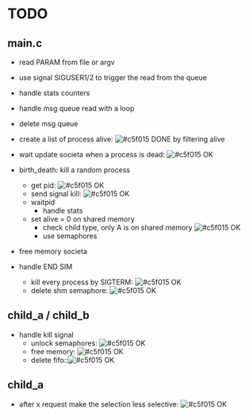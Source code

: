 # TODO

## main.c

- read PARAM from file or argv
- use signal SIGUSER1/2 to trigger the read from the queue
- handle stats counters
- handle msg queue read with a loop
- delete msg queue

- create a list of process alive: ![#c5f015](https://placehold.it/15/c5f015/000000?text=+) DONE by filtering alive
- wait update societa when a process is dead: ![#c5f015](https://placehold.it/15/c5f015/000000?text=+) OK
- birth_death: kill a random process
    - get pid: ![#c5f015](https://placehold.it/15/c5f015/000000?text=+) OK
    - send signal kill: ![#c5f015](https://placehold.it/15/c5f015/000000?text=+) OK
    - waitpid
        - handle stats
    - set alive = 0  on shared memory 
        - check child type, only A is on shared memory ![#c5f015](https://placehold.it/15/c5f015/000000?text=+)  OK
        - use semaphores
- free memory societa
- handle END SIM
    - kill every process by SIGTERM: ![#c5f015](https://placehold.it/15/c5f015/000000?text=+) OK
    - delete shm semaphore: ![#c5f015](https://placehold.it/15/c5f015/000000?text=+) OK

## child_a / child_b

- handle kill signal
    + unlock semaphores: ![#c5f015](https://placehold.it/15/c5f015/000000?text=+) OK
    + free memory: ![#c5f015](https://placehold.it/15/c5f015/000000?text=+) OK
    + delete fifo::![#c5f015](https://placehold.it/15/c5f015/000000?text=+)  OK

## child_a
- after x request make the selection less selective: ![#c5f015](https://placehold.it/15/c5f015/000000?text=+) OK